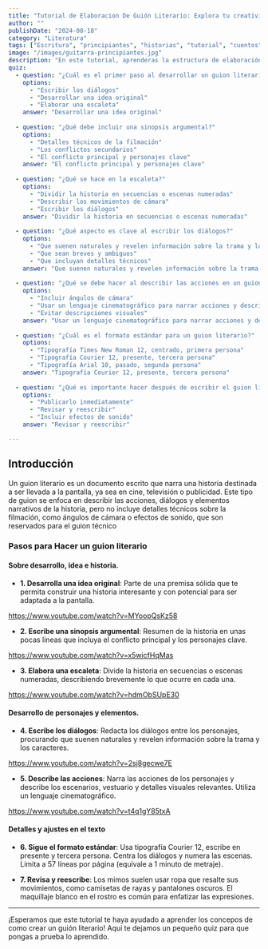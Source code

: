 ```yaml
---
title: "Tutorial de Elaboracion De Guión Literario: Explora tu creatividad, y desarrolla el escritor que hay en ti."
author: ""
publishDate: "2024-08-18"
category: "Literatura"
tags: ["Escritura", "principiantes", "historias", "tutorial", "cuentos"]
image: "/images/guitarra-principiantes.jpg"
description: "En este tutorial, aprenderas la estructura de elaboración de un guión literario, a como desarrollar las ideas y "
quiz:
  - question: "¿Cuál es el primer paso al desarrollar un guion literario?"
    options:
      - "Escribir los diálogos"
      - "Desarrollar una idea original"
      - "Elaborar una escaleta"
    answer: "Desarrollar una idea original"
    
  - question: "¿Qué debe incluir una sinopsis argumental?"
    options:
      - "Detalles técnicos de la filmación"
      - "Los conflictos secundarios"
      - "El conflicto principal y personajes clave"
    answer: "El conflicto principal y personajes clave"
    
  - question: "¿Qué se hace en la escaleta?"
    options:
      - "Dividir la historia en secuencias o escenas numeradas"
      - "Describir los movimientos de cámara"
      - "Escribir los diálogos"
    answer: "Dividir la historia en secuencias o escenas numeradas"
    
  - question: "¿Qué aspecto es clave al escribir los diálogos?"
    options:
      - "Que suenen naturales y revelen información sobre la trama y los personajes"
      - "Que sean breves y ambiguos"
      - "Que incluyan detalles técnicos"
    answer: "Que suenen naturales y revelen información sobre la trama y los personajes"
    
  - question: "¿Qué se debe hacer al describir las acciones en un guion literario?"
    options:
      - "Incluir ángulos de cámara"
      - "Usar un lenguaje cinematográfico para narrar acciones y describir escenarios"
      - "Evitar descripciones visuales"
    answer: "Usar un lenguaje cinematográfico para narrar acciones y describir escenarios"
    
  - question: "¿Cuál es el formato estándar para un guion literario?"
    options:
      - "Tipografía Times New Roman 12, centrado, primera persona"
      - "Tipografía Courier 12, presente, tercera persona"
      - "Tipografía Arial 10, pasado, segunda persona"
    answer: "Tipografía Courier 12, presente, tercera persona"
    
  - question: "¿Qué es importante hacer después de escribir el guion literario?"
    options:
      - "Publicarlo inmediatamente"
      - "Revisar y reescribir"
      - "Incluir efectos de sonido"
    answer: "Revisar y reescribir"

---
```


## Introducción

Un guion literario es un documento escrito que narra una historia destinada a ser llevada a la pantalla, ya sea en cine, televisión o publicidad. Este tipo de guion se enfoca en describir las acciones, diálogos y elementos narrativos de la historia, pero no incluye detalles técnicos sobre la filmación, como ángulos de cámara o efectos de sonido, que son reservados para el guion técnico

### Pasos para Hacer un guion literario


#### Sobre desarrollo, idea e historia.

- **1. Desarrolla una idea original**: Parte de una premisa sólida que te permita construir una historia interesante y con potencial para ser adaptada a la pantalla.

https://www.youtube.com/watch?v=MYoopQsKz58


- **2. Escribe una sinopsis argumental**: Resumen de la historia en unas pocas líneas que incluya el conflicto principal y los personajes clave.

https://www.youtube.com/watch?v=x5wicfHqMas


- **3. Elabora una escaleta**: Divide la historia en secuencias o escenas numeradas, describiendo brevemente lo que ocurre en cada una.

https://www.youtube.com/watch?v=hdmObSUpE30

#### Desarrollo de personajes y elementos.

- **4. Escribe los diálogos**: Redacta los diálogos entre los personajes, procurando que suenen naturales y revelen información sobre la trama y los caracteres.

https://www.youtube.com/watch?v=2sj8gecwe7E


- **5. Describe las acciones**: Narra las acciones de los personajes y describe los escenarios, vestuario y detalles visuales relevantes. Utiliza un lenguaje cinematográfico.

https://www.youtube.com/watch?v=t4q1gY85txA

#### Detalles y ajustes en el texto

- **6. Sigue el formato estándar**: Usa tipografía Courier 12, escribe en presente y tercera persona. Centra los diálogos y numera las escenas. Limita a 57 líneas por página (equivale a 1 minuto de metraje).

- **7. Revisa y reescribe**: Los mimos suelen usar ropa que resalte sus movimientos, como camisetas de rayas y pantalones oscuros. El maquillaje blanco en el rostro es común para enfatizar las expresiones.

---

¡Esperamos que este tutorial te haya ayudado a aprender los concepos de como crear un guión literario! Aqui te dejamos un pequeño quiz para que pongas a prueba lo aprendido.